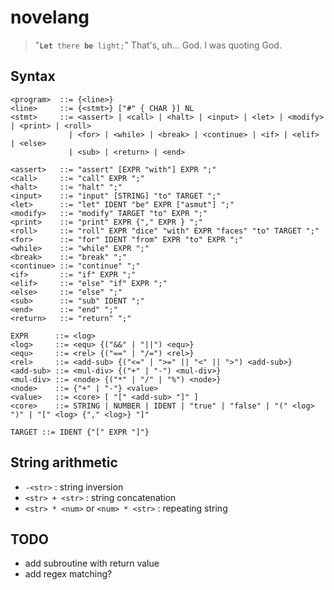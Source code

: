 # novelang

> "<code><b>Let</b> there <b>be</b> light;</code>" That's, uh... God. I was quoting God.

## Syntax

```
<program>  ::= {<line>}
<line>     ::= {<stmt>} ["#" { CHAR }] NL
<stmt>     ::= <assert> | <call> | <halt> | <input> | <let> | <modify> | <print> | <roll>
             | <for> | <while> | <break> | <continue> | <if> | <elif> | <else>
             | <sub> | <return> | <end>

<assert>   ::= "assert" [EXPR "with"] EXPR ";"
<call>     ::= "call" EXPR ";"
<halt>     ::= "halt" ";"
<input>    ::= "input" [STRING] "to" TARGET ";"
<let>      ::= "let" IDENT "be" EXPR ["asmut"] ";"
<modify>   ::= "modify" TARGET "to" EXPR ";"
<print>    ::= "print" EXPR {"," EXPR } ";"
<roll>     ::= "roll" EXPR "dice" "with" EXPR "faces" "to" TARGET ";"
<for>      ::= "for" IDENT "from" EXPR "to" EXPR ";"
<while>    ::= "while" EXPR ";"
<break>    ::= "break" ";"
<continue> ::= "continue" ";"
<if>       ::= "if" EXPR ";"
<elif>     ::= "else" "if" EXPR ";"
<else>     ::= "else" ";"
<sub>      ::= "sub" IDENT ";"
<end>      ::= "end" ";"
<return>   ::= "return" ";"

EXPR      ::= <log>
<log>     ::= <equ> {("&&" | "||") <equ>}
<equ>     ::= <rel> {("==" | "/=") <rel>}
<rel>     ::= <add-sub> {("<=" | ">=" || "<" || ">") <add-sub>}
<add-sub> ::= <mul-div> {("+" | "-") <mul-div>}
<mul-div> ::= <node> {("*" | "/" | "%") <node>}
<node>    ::= {"+" | "-"} <value>
<value>   ::= <core> [ "[" <add-sub> "]" ]
<core>    ::= STRING | NUMBER | IDENT | "true" | "false" | "(" <log> ")" | "[" <log> {"," <log>} "]"

TARGET ::= IDENT {"[" EXPR "]"}
```

## String arithmetic

- `-<str>` : string inversion
- `<str> + <str>` : string concatenation
- `<str> * <num>` or `<num> * <str>` : repeating string

## TODO

- add subroutine with return value
- add regex matching?
